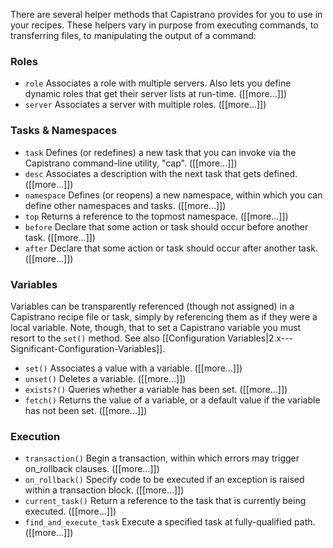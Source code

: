 There are several helper methods that Capistrano provides for you to use in your recipes. These helpers vary in purpose from executing commands, to transferring files, to manipulating the output of a command:

### Roles

* `role` Associates a role with multiple servers. Also lets you define dynamic roles that get their server lists at run-time. ([[more...]])
* `server` Associates a server with multiple roles. ([[more...]])

### Tasks & Namespaces

* `task` Defines (or redefines) a new task that you can invoke via the Capistrano command-line utility, "cap". ([[more...]])
* `desc` Associates a description with the next task that gets defined. ([[more...]])
* `namespace` Defines (or reopens) a new namespace, within which you can define other namespaces and tasks. ([[more...]])
* `top` Returns a reference to the topmost namespace. ([[more...]])
* `before` Declare that some action or task should occur before another task. ([[more...]])
* `after` Declare that some action or task should occur after another task. ([[more...]])

### Variables

Variables can be transparently referenced (though not assigned) in a Capistrano recipe file or task, simply by referencing them as if they were a local variable. Note, though, that to set a Capistrano variable you must resort to the `set()` method. See also [[Configuration Variables|2.x---Significant-Configuration-Variables]].

* `set()` Associates a value with a variable. ([[more...]])
* `unset()` Deletes a variable.  ([[more...]])
* `exists?()` Queries whether a variable has been set.  ([[more...]])
* `fetch()` Returns the value of a variable, or a default value if the variable has not been set.  ([[more...]])

### Execution

* `transaction()` Begin a transaction, within which errors may trigger on_rollback clauses. ([[more...]])
* `on_rollback()` Specify code to be executed if an exception is raised within a transaction block.  ([[more...]])
* `current_task()` Return a reference to the task that is currently being executed. ([[more...]])
* `find_and_execute_task` Execute a specified task at fully-qualified path. ([[more...]])